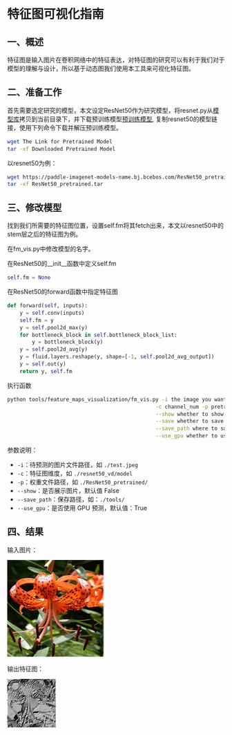 # 特征图可视化指南

## 一、概述

特征图是输入图片在卷积网络中的特征表达，对特征图的研究可以有利于我们对于模型的理解与设计，所以基于动态图我们使用本工具来可视化特征图。

## 二、准备工作

首先需要选定研究的模型，本文设定ResNet50作为研究模型，将resnet.py从[模型库](../../../ppcls/modeling/architecture/)拷贝到当前目录下，并下载预训练模型[预训练模型](../../zh_CN/models/models_intro), 复制resnet50的模型链接，使用下列命令下载并解压预训练模型。

```bash
wget The Link for Pretrained Model
tar -xf Downloaded Pretrained Model
```

以resnet50为例：
```bash
wget https://paddle-imagenet-models-name.bj.bcebos.com/ResNet50_pretrained.tar
tar -xf ResNet50_pretrained.tar
```

## 三、修改模型

找到我们所需要的特征图位置，设置self.fm将其fetch出来，本文以resnet50中的stem层之后的特征图为例。

在fm_vis.py中修改模型的名字。

在ResNet50的__init__函数中定义self.fm
```python
self.fm = None
```
在ResNet50的forward函数中指定特征图
```python
def forward(self, inputs):
    y = self.conv(inputs)
    self.fm = y
    y = self.pool2d_max(y)
    for bottleneck_block in self.bottleneck_block_list:
        y = bottleneck_block(y)
    y = self.pool2d_avg(y)
    y = fluid.layers.reshape(y, shape=[-1, self.pool2d_avg_output])
    y = self.out(y)
    return y, self.fm
```
执行函数
```bash
python tools/feature_maps_visualization/fm_vis.py -i the image you want to test \
                                                -c channel_num -p pretrained model \
                                                --show whether to show \
                                                --save whether to save \
                                                --save_path where to save \
                                                --use_gpu whether to use gpu
```
参数说明：
+ `-i`：待预测的图片文件路径，如 `./test.jpeg`
+ `-c`：特征图维度，如 `./resnet50_vd/model`
+ `-p`：权重文件路径，如 `./ResNet50_pretrained/`
+ `--show`：是否展示图片，默认值 False
+ `--save_path`：保存路径，如：`./tools/`
+ `--use_gpu`：是否使用 GPU 预测，默认值：True

## 四、结果
输入图片：  

![](../../../tools/feature_maps_visualization/test.jpg)  

输出特征图：  

![](../../../tools/feature_maps_visualization/fm.jpg)
